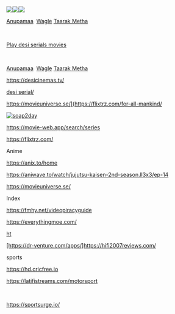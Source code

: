 <p>&nbsp;</p>

<p><a href="https://www.bollyzone.tv/category/anupama/"><img src="https://www.bollyzone.tv/wp-content/uploads/2021/10/Anupamaa-poster-226x300.webp" /></a><a href="https://www.bollyzone.tv/category/wagle-ki-duniya/"><img src="https://www.bollyzone.tv/wp-content/uploads/2021/11/Wagle-Ki-Duniya-Poster-200x300.jpg" /></a><a href="https://www.bollyzone.tv/category/taarak-mehta-ka-ooltah-chashmah/"><img src="https://www.bollyzone.tv/wp-content/uploads/2021/11/Taarak-Mehta-poster-203x300.jpg" /></a></p>

<p><a target="_blank" rel="noopener noreferrer" href="https://www.yodesitv.info/category/star-plus/anupamaa/">Anupamaa</a>&nbsp; <a target="_blank" rel="noopener noreferrer" href="https://www.yodesitv.info/category/sab-tv/wagle-ki-duniya/">Wagle</a>&nbsp;<a target="_blank" rel="noopener noreferrer" href="https://www.yodesitv.info/category/sab-tv/taarak-mehta-ka-ooltah-chashmah-sab/">Taarak Metha</a></p>
<p>&nbsp;</p>
<p><a target="_blank" rel="noopener noreferrer" href="https://playdesi.net/playdesi/">Play desi serials movies</a>&nbsp;</p>

<p>&nbsp;</p>

<p><a href="https://www.desi-serials.cc/watch-online/star-plus/anupamaa/">Anupamaa</a>&nbsp;&nbsp;<a href="https://www.desi-serials.cc/watch-online/sab-tv/wagle-ki-duniya/">Wagle</a>&nbsp;<a href="https://www.desi-serials.cc/watch-online/sab-tv/taarak-mehta-ka-ooltah-chashmah-updateslatest/">Taarak Metha</a></p>

<p><a href="https://desicinemas.tv/">https://desicinemas.tv/</a></p>

<p><a href="https://yrkkhdesiserial.su/"> desi serial/</a></p>

<p><a href="https://flixtrz.com/for-all-mankind/">https://movieuniverse.se/](https://flixtrz.com/for-all-mankind/</a></p>

<p><a href="https://soap2day.tf/home"><img alt="soap2day" src="https://soap2day.tf/assets/img/uploads/logo_soap.png" /></a></p>

<p><a href="https://movie-web.app/search/series">https://movie-web.app/search/series</a></p>

<p><a href="https://flixtrz.com/">https://flixtrz.com/</a></p>



<p>Anime</p>

<p><a href="https://anix.to/home">https://anix.to/home</a></p>

<p><a href="https://aniwave.to/watch/jujutsu-kaisen-2nd-season.ll3x3/ep-14">https://aniwave.to/watch/jujutsu-kaisen-2nd-season.ll3x3/ep-14</a></p>

<p><a href="https://movieuniverse.se/">https://movieuniverse.se/</a></p>
<p>Index</p>

<p><a href="https://fmhy.net/videopiracyguide">https://fmhy.net/videopiracyguide</a></p>

<p><a href="https://everythingmoe.com/">https://everythingmoe.com/</a></p>

<p><a href="https://hifi2007reviews.com/ ">ht</a></p>

<p><a href="https://dr-venture.com/apps/">[https://dr-venture.com/apps/]https://hifi2007reviews.com/</a></p>

<p>sports</p>

<p><a href="https://hd.cricfree.io">https://hd.cricfree.io</a></p>

<p><a href="https://latifistreams.com/motorsport">https://latifistreams.com/motorsport</a></p>
<p>&nbsp;</p>

<p><a href="https://sportsurge.io/"> https://sportsurge.io/</a></p>
